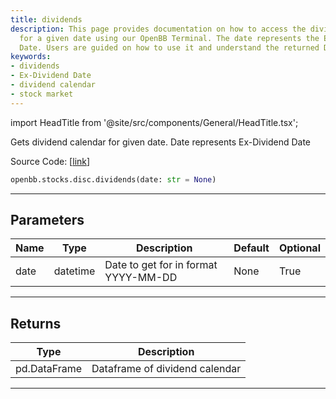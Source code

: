 ```yaml
---
title: dividends
description: This page provides documentation on how to access the dividend calendar
  for a given date using our OpenBB Terminal. The date represents the Ex-Dividend
  Date. Users are guided on how to use it and understand the returned DataFrame.
keywords:
- dividends
- Ex-Dividend Date
- dividend calendar
- stock market
---
```


import HeadTitle from '@site/src/components/General/HeadTitle.tsx';

<HeadTitle title="stocks.disc.dividends - Reference | OpenBB SDK Docs" />

Gets dividend calendar for given date.  Date represents Ex-Dividend Date

Source Code: [[link](https://github.com/OpenBB-finance/OpenBB/tree/main/openbb_terminal/stocks/discovery/nasdaq_model.py#L52)]

```python
openbb.stocks.disc.dividends(date: str = None)
```

---

## Parameters

| Name | Type | Description | Default | Optional |
| ---- | ---- | ----------- | ------- | -------- |
| date | datetime | Date to get for in format YYYY-MM-DD | None | True |


---

## Returns

| Type | Description |
| ---- | ----------- |
| pd.DataFrame | Dataframe of dividend calendar |
---
